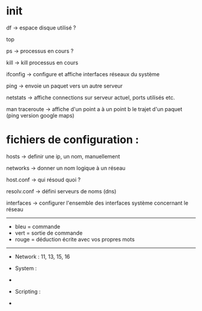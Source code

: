 # init

df -> espace disque utilisé ?

top

ps -> processus en cours ?

kill -> kill processus en cours

ifconfig -> configure et affiche interfaces réseaux du système

ping -> envoie un paquet vers un autre serveur

netstats -> affiche connections sur serveur actuel, ports utilisés etc.

man traceroute -> affiche d'un point a à un point b le trajet d'un paquet (ping version google maps)


# fichiers  de configuration :

hosts -> definir une ip, un nom, manuellement

networks -> donner un nom logique à un réseau

host.conf -> qui résoud quoi ?

resolv.conf -> défini serveurs de noms (dns)

interfaces -> configurer l'ensemble des interfaces système concernant le réseau

-------------------------------------------------------------------------------------------------------------------------

- bleu = commande
- vert = sortie de commande
- rouge = déduction écrite avec vos propres mots

--------------------------------------------------------------------------------------------------------------------------

- Network :
11, 13, 15, 16

- System :
*

- Scripting :
*
